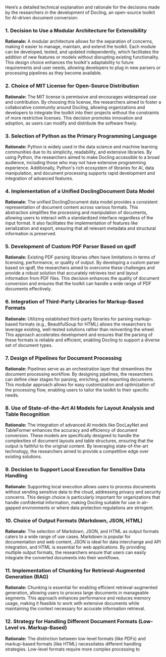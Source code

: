 Here’s a detailed technical explanation and rationale for the decisions made by the researchers in the development of Docling, an open-source toolkit for AI-driven document conversion:

### 1. Decision to Use a Modular Architecture for Extensibility
**Rationale:** A modular architecture allows for the separation of concerns, making it easier to manage, maintain, and extend the toolkit. Each module can be developed, tested, and updated independently, which facilitates the addition of new features or models without disrupting existing functionality. This design choice enhances the toolkit's adaptability to future requirements and user needs, allowing developers to plug in new parsers or processing pipelines as they become available.

### 2. Choice of MIT License for Open-Source Distribution
**Rationale:** The MIT license is permissive and encourages widespread use and contribution. By choosing this license, the researchers aimed to foster a collaborative community around Docling, allowing organizations and developers to integrate the toolkit into their projects without the constraints of more restrictive licenses. This decision promotes innovation and adoption, as users can modify and distribute the software freely.

### 3. Selection of Python as the Primary Programming Language
**Rationale:** Python is widely used in the data science and machine learning communities due to its simplicity, readability, and extensive libraries. By using Python, the researchers aimed to make Docling accessible to a broad audience, including those who may not have extensive programming experience. Additionally, Python's rich ecosystem of libraries for AI, data manipulation, and document processing supports rapid development and integration of advanced features.

### 4. Implementation of a Unified DoclingDocument Data Model
**Rationale:** The unified DoclingDocument data model provides a consistent representation of document content across various formats. This abstraction simplifies the processing and manipulation of documents, allowing users to interact with a standardized interface regardless of the input format. It also facilitates the implementation of features like serialization and export, ensuring that all relevant metadata and structural information is preserved.

### 5. Development of Custom PDF Parser Based on qpdf
**Rationale:** Existing PDF parsing libraries often have limitations in terms of licensing, performance, or quality of output. By developing a custom parser based on qpdf, the researchers aimed to overcome these challenges and provide a robust solution that accurately retrieves text and layout information from PDF files. This decision enhances the quality of document conversion and ensures that the toolkit can handle a wide range of PDF documents effectively.

### 6. Integration of Third-Party Libraries for Markup-Based Formats
**Rationale:** Utilizing established third-party libraries for parsing markup-based formats (e.g., BeautifulSoup for HTML) allows the researchers to leverage existing, well-tested solutions rather than reinventing the wheel. This approach accelerates development and ensures that the parsing of these formats is reliable and efficient, enabling Docling to support a diverse set of document types.

### 7. Design of Pipelines for Document Processing
**Rationale:** Pipelines serve as an orchestration layer that streamlines the document processing workflow. By designing pipelines, the researchers can define clear stages for parsing, enriching, and exporting documents. This modular approach allows for easy customization and optimization of the processing flow, enabling users to tailor the toolkit to their specific needs.

### 8. Use of State-of-the-Art AI Models for Layout Analysis and Table Recognition
**Rationale:** The integration of advanced AI models like DocLayNet and TableFormer enhances the accuracy and efficiency of document conversion. These models are specifically designed to handle the complexities of document layouts and table structures, ensuring that the output is faithful to the original content. By leveraging state-of-the-art technology, the researchers aimed to provide a competitive edge over existing solutions.

### 9. Decision to Support Local Execution for Sensitive Data Handling
**Rationale:** Supporting local execution allows users to process documents without sending sensitive data to the cloud, addressing privacy and security concerns. This design choice is particularly important for organizations that handle confidential information, making Docling suitable for use in air-gapped environments or where data protection regulations are stringent.

### 10. Choice of Output Formats (Markdown, JSON, HTML)
**Rationale:** The selection of Markdown, JSON, and HTML as output formats caters to a wide range of use cases. Markdown is popular for documentation and web content, JSON is ideal for data interchange and API integration, and HTML is essential for web applications. By providing multiple output formats, the researchers ensure that users can easily integrate the converted documents into their workflows.

### 11. Implementation of Chunking for Retrieval-Augmented Generation (RAG)
**Rationale:** Chunking is essential for enabling efficient retrieval-augmented generation, allowing users to process large documents in manageable segments. This approach enhances performance and reduces memory usage, making it feasible to work with extensive documents while maintaining the context necessary for accurate information retrieval.

### 12. Strategy for Handling Different Document Formats (Low-Level vs. Markup-Based)
**Rationale:** The distinction between low-level formats (like PDFs) and markup-based formats (like HTML) necessitates different handling strategies. Low-level formats require more complex processing to